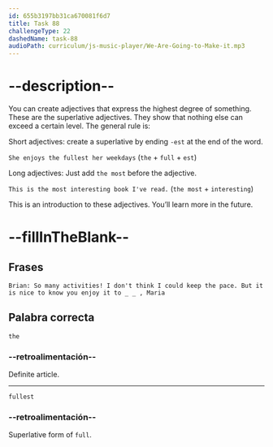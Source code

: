 ```yaml
---
id: 655b3197bb31ca670081f6d7
title: Task 88
challengeType: 22
dashedName: task-88
audioPath: curriculum/js-music-player/We-Are-Going-to-Make-it.mp3
---
```


<!--
AUDIO REFERENCE: 
Brian: So many activities! I don't think I could keep the pace. But it is nice to know you enjoy it to the fullest, Maria.
-->

# --description--

You can create adjectives that express the highest degree of something. These are the superlative adjectives. They show that nothing else can exceed a certain level. The general rule is:

Short adjectives: create a superlative by ending `-est` at the end of the word.

`She enjoys the fullest her weekdays` (`the` + `full` + `est`)

Long adjectives: Just add `the most` before the adjective.

`This is the most interesting book I've read.` (`the most` + `interesting`)

This is an introduction to these adjectives. You’ll learn more in the future.

# --fillInTheBlank--

## Frases

`Brian: So many activities! I don't think I could keep the pace. But it is nice to know you enjoy it to _ _ , Maria`

## Palabra correcta

`the`

### --retroalimentación--

Definite article.

---

`fullest`

### --retroalimentación--

Superlative form of `full`.

